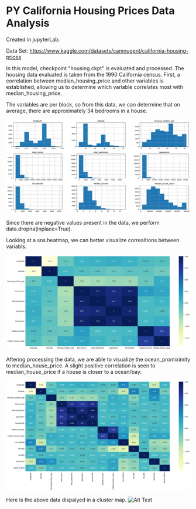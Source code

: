 # PY California Housing Prices Data Analysis

Created in jupyterLab.

Data Set: https://www.kaggle.com/datasets/camnugent/california-housing-prices

In this model, checkpoint "housing.ckpt" is evaluated and processed.
The housing data evaluated is taken from the 1990 California census.
First, a correlation between median_housing_price and other variables is established, allowing us to determine which variable correlates most with median_housing_price.

The variables are per block, so from this data, we can determine that on average, there are approximately 34 bedrooms in a house.

![JupyterLab](train_data_histogram.png)

Since there are negative values present in the data, we perform data.dropna(inplace=True).

Looking at a sns.heatmap, we can better visualize correaltions between variabls.


![JupyterLab](train_data_heatmap.png)


Aftering processing the data, we are able to visualize the ocean_promiximity to median_house_price. A slight positive correlation is seen to median_house_price if a house is closer to a ocean/bay.

![JupyterLab](train_data_ocean_histogram.png)

Here is the above data dispalyed in a cluster map.
![Alt Text](./images/train_data_clustermap.png)
